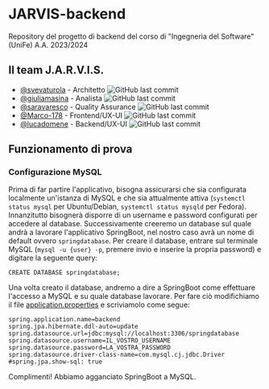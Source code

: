 # JARVIS-backend
Repository del progetto di backend del corso di "Ingegneria del Software" (UniFe) A.A. 2023/2024
## Il team J.A.R.V.I.S.
* [@svevaturola](https://github.com/svevaturola) - Architetto ![GitHub last commit](https://img.shields.io/github/last-commit/svevaturola/JARVIS-backend?style=flat)
* [@giuliamasina](https://github.com/giuliamasina) - Analista ![GitHub last commit](https://img.shields.io/github/last-commit/giuliamasina/JARVIS-backend?style=flat)
* [@saravaresco](https://github.com/saravaresco) - Quality Assurance ![GitHub last commit](https://img.shields.io/github/last-commit/saravaresco/JARVIS-backend?style=flat)
* [@Marco-178](https://github.com/Marco-178) - Frontend/UX-UI ![GitHub last commit](https://img.shields.io/github/last-commit/Marco-178/JARVIS-backend?style=flat)
* [@lucadomene](https://github.com/lucadomene) - Backend/UX-UI ![GitHub last commit](https://img.shields.io/github/last-commit/lucadomene/JARVIS-backend?style=flat)
## Funzionamento di prova
### Configurazione MySQL
Prima di far partire l'applicativo, bisogna assicurarsi che sia configurata localmente un'istanza di MySQL e che sia attualmente attiva (`systemctl status mysql` per Ubuntu/Debian, `systemctl status mysqld` per Fedora).
Innanzitutto bisognerà disporre di un username e password configurati per accedere al database. 
Successivamente creeremo un database sul quale andrà a lavorare l'applicativo SpringBoot, nel nostro caso avrà un nome di default ovvero `springdatabase`.
Per creare il database, entrare sul terminale MySQL (`mysql -u {user} -p`, premere invio e inserire la propria password) e digitare la seguente query:
```
CREATE DATABASE springdatabase;
```
Una volta creato il database, andremo a dire a SpringBoot come effettuare l'accesso a MySQL e su quale database lavorare.
Per fare ciò modifichiamo il file [application.properties](https://github.com/lucadomene/JARVIS-backend/blob/main/src/main/resources/application.properties) e scriviamolo come segue:
```
spring.application.name=backend
spring.jpa.hibernate.ddl-auto=update
spring.datasource.url=jdbc:mysql://localhost:3306/springdatabase
spring.datasource.username=IL_VOSTRO_USERNAME
spring.datasource.password=LA_VOSTRA_PASSWORD
spring.datasource.driver-class-name=com.mysql.cj.jdbc.Driver
#spring.jpa.show-sql: true
```
Complimenti! Abbiamo agganciato SpringBoot a MySQL.
